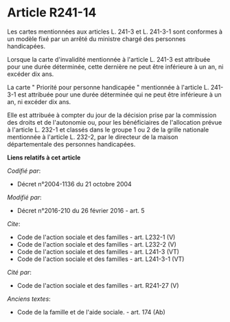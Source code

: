 # Article R241-14

Les cartes mentionnées aux articles L. 241-3 et L. 241-3-1 sont conformes à un modèle fixé par un arrêté du ministre chargé
des personnes handicapées. 

Lorsque la carte d'invalidité mentionnée à l'article L. 241-3 est attribuée pour une durée déterminée, cette dernière ne peut
être inférieure à un an, ni excéder dix ans. 

La carte " Priorité pour personne handicapée " mentionnée à l'article L. 241-3-1 est attribuée pour une durée déterminée qui
ne peut être inférieure à un an, ni excéder dix ans. 

Elle est attribuée à compter du jour de la décision prise par la commission des droits et de l'autonomie ou, pour les
bénéficiaires de l'allocation prévue à l'article L. 232-1 et classés dans le groupe 1 ou 2 de la grille nationale mentionnée
à l'article L. 232-2, par le directeur de la maison départementale des personnes handicapées.

**Liens relatifs à cet article**

_Codifié par_:

  - Décret n°2004-1136 du 21 octobre 2004

_Modifié par_:

  - Décret n°2016-210 du 26 février 2016 - art. 5

_Cite_:

  - Code de l'action sociale et des familles - art. L232-1 (V)
  - Code de l'action sociale et des familles - art. L232-2 (V)
  - Code de l'action sociale et des familles - art. L241-3 (VT)
  - Code de l'action sociale et des familles - art. L241-3-1 (VT)

_Cité par_:

  - Code de l'action sociale et des familles - art. R241-27 (V)

_Anciens textes_:

  - Code de la famille et de l'aide sociale. - art. 174 (Ab)
